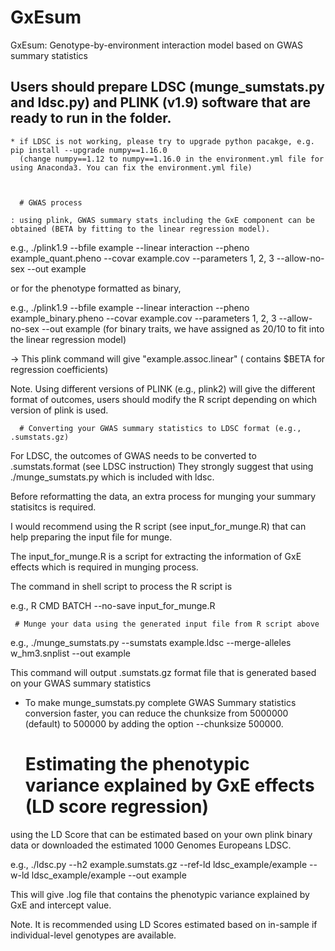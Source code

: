 # GxEsum
GxEsum: Genotype-by-environment interaction model based on GWAS summary statistics
## Users should prepare LDSC (munge_sumstats.py and ldsc.py) and PLINK (v1.9) software that are ready to run in the folder.

    * if LDSC is not working, please try to upgrade python pacakge, e.g. pip install --upgrade numpy==1.16.0
      (change numpy==1.12 to numpy==1.16.0 in the environment.yml file for using Anaconda3. You can fix the environment.yml file)



      # GWAS process

    : using plink, GWAS summary stats including the GxE component can be obtained (BETA by fitting to the linear regression model).

e.g., ./plink1.9 --bfile example --linear interaction --pheno example_quant.pheno --covar example.cov --parameters 1, 2, 3 --allow-no-sex --out example

or for the phenotype formatted as binary,

e.g., ./plink1.9 --bfile example --linear interaction --pheno example_binary.pheno --covar example.cov --parameters 1, 2, 3 --allow-no-sex --out example
(for binary traits, we have assigned as 20/10 to fit into the linear regression model)

-> This plink command will give "example.assoc.linear" ( contains $BETA for regression coefficients)

Note. Using different versions of PLINK (e.g., plink2) will give the different format of outcomes, users should modify the R script depending on which version of plink is used.


      # Converting your GWAS summary statistics to LDSC format (e.g., .sumstats.gz)


For LDSC, the outcomes of GWAS needs to be converted to .sumstats.format (see LDSC instruction)
They strongly suggest that using ./munge_sumstats.py which is included with ldsc.

Before reformatting the data, an extra process for munging your summary statisitcs is required.

I would recommend using the R script (see input_for_munge.R) that can help preparing the input file for munge.

The input_for_munge.R is a script for extracting the information of GxE effects which is required in munging process.

The command in shell script to process the R script is

e.g., R CMD BATCH --no-save input_for_munge.R


     # Munge your data using the generated input file from R script above



e.g., ./munge_sumstats.py --sumstats example.ldsc --merge-alleles w_hm3.snplist --out example

This command will output .sumstats.gz format file that is generated based on your GWAS summary statistics

* To make munge_sumstats.py complete GWAS Summary statistics conversion faster, you can reduce the chunksize from 5000000 (default) to 500000 by adding the option --chunksize 500000.


    # Estimating the phenotypic variance explained by GxE effects (LD score regression)

using the LD Score that can be estimated based on your own plink binary data or downloaded the estimated 1000 Genomes Europeans LDSC.


e.g., ./ldsc.py --h2 example.sumstats.gz --ref-ld ldsc_example/example --w-ld ldsc_example/example --out example


This will give .log file that contains the phenotypic variance explained by GxE and intercept value.


Note. It is recommended using LD Scores estimated based on in-sample if individual-level genotypes are available.



